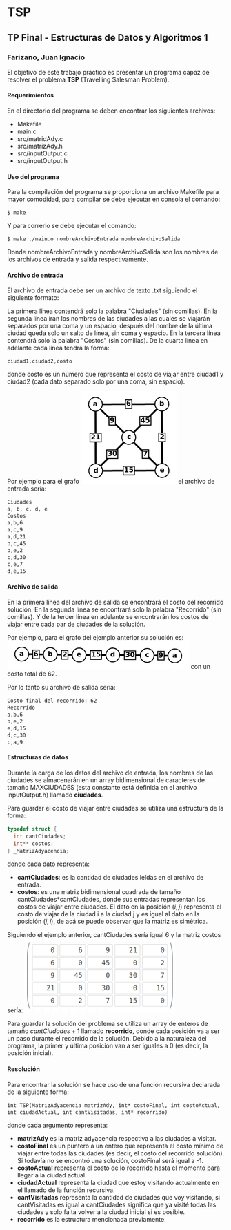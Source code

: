 # TSP
## TP Final - Estructuras de Datos y Algoritmos 1

### Farizano, Juan Ignacio

El objetivo de este trabajo práctico es presentar un programa capaz de resolver el problema **TSP** (Travelling Salesman Problem).

#### Requerimientos
En el directorio del programa se deben encontrar los siguientes archivos:
- Makefile
- main.c
- src/matridAdy.c
- src/matrizAdy.h
- src/inputOutput.c
- src/inputOutput.h

#### Uso del programa

Para la compilación del programa se proporciona un archivo Makefile para mayor comodidad, para compilar se debe ejecutar en consola el comando:
```shell
$ make
``` 
Y para correrlo se debe ejecutar el comando:
```shell
$ make ./main.o nombreArchivoEntrada nombreArchivoSalida
```
Donde nombreArchivoEntrada y nombreArchivoSalida son los nombres de los archivos de entrada y salida respectivamente.

#### Archivo de entrada
El archivo de entrada debe ser un archivo de texto .txt siguiendo el siguiente formato:

La primera línea contendrá solo la palabra "Ciudades" (sin comillas).
En la segunda linea irán los nombres de las ciudades a las cuales se viajarán separados por una coma y un espacio, después del nombre de la última ciudad queda solo un salto de línea, sin coma y espacio.
En la tercera línea contendrá solo la palabra "Costos" (sin comillas).
De la cuarta línea en adelante cada línea tendrá la forma:
```
ciudad1,ciudad2,costo
```
donde costo es un número que representa el costo de viajar entre ciudad1 y ciudad2 (cada dato separado solo por una coma, sin espacio).

Por ejemplo para el grafo
![grafoEjemplo](img/grafoEjemplo.png)
el archivo de entrada sería:
```
Ciudades
a, b, c, d, e
Costos
a,b,6
a,c,9
a,d,21
b,c,45
b,e,2
c,d,30
c,e,7
d,e,15
```

#### Archivo de salida
En la primera línea del archivo de salida se encontrará el costo del recorrido solución.
En la segunda línea se encontrará solo la palabra "Recorrido" (sin comillas).
Y de la tercer línea en adelante se encontrarán
los costos de viajar entre cada par de ciudades de la solución.

Por ejemplo, para el grafo del ejemplo anterior su solución es:
![solucionEjemplo](img/solucionGrafoEjemplo.png)
con un costo total de 62.

Por lo tanto su archivo de salida sería:
```
Costo final del recorrido: 62
Recorrido
a,b,6
b,e,2
e,d,15
d,c,30
c,a,9
```

#### Estructuras de datos
Durante la carga de los datos del archivo de entrada, los nombres de las ciudades se almacenarán en un array bidimensional de caracteres de tamaño MAXCIUDADES (esta constante está definida en el archivo inputOutput.h) llamado **ciudades**.

Para guardar el costo de viajar entre ciudades se utiliza una estructura de la forma:

``` C
typedef struct {
  int cantCiudades;
  int** costos;
} _MatrizAdyacencia;
```

donde cada dato representa:
- **cantCiudades**: es la cantidad de ciudades leídas en el archivo de entrada.
- **costos**: es una matriz bidimensional cuadrada de tamaño cantCiudades*cantCiudades, donde sus entradas representan los costos de viajar entre ciudades. El dato en la posición $(i, j)$ representa el costo de viajar de la ciudad i a la ciudad j y es igual al dato en la posición $(j,i)$, de acá se puede observar que la matriz es simétrica.
  
Siguiendo el ejemplo anterior, cantCiudades sería igual 6 y la matriz costos sería:
![matrizEjemplo](img/matrizEjemplo.png)

Para guardar la solución del problema se utiliza un array de enteros de tamaño $cantCiudades + 1$ llamado **recorrido**, donde cada posición va a ser un paso durante el recorrido de la solución. Debido a la naturaleza del programa, la primer y última posición van a ser iguales a 0 (es decir, la posición inicial).

#### Resolución
Para encontrar la solución se hace uso de una función recursiva declarada de la siguiente forma:
```
int TSP(MatrizAdyacencia matrizAdy, int* costoFinal, int costoActual, int ciudadActual, int cantVisitadas, int* recorrido)
```
donde cada argumento representa:
- **matrizAdy** es la matriz adyacencia respectiva a las ciudades a visitar.
- **costoFinal** es un puntero a un entero que representa el costo mínimo de viajar entre todas las ciudades (es decir, el costo del recorrido solución). Si todavía no se encontró una solución, costoFinal será igual a -1.
- **costoActual** representa el costo de lo recorrido hasta el momento para llegar a la ciudad actual.
- **ciudadActual** representa la ciudad que estoy visitando actualmente en el llamado de la función recursiva.
- **cantVisitadas** representa la cantidad de ciudades que voy visitando, si cantVisitadas es igual a cantCiudades significa que ya visité todas las ciudades y solo falta volver a la ciudad inicial si es posible.
- **recorrido** es la estructura mencionada previamente.

